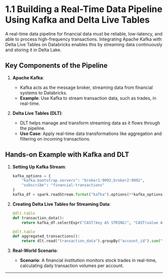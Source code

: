 
# 1.1 Building a Real-Time Data Pipeline Using Kafka and Delta Live Tables

A real-time data pipeline for financial data must be reliable, low-latency, and able to process high-frequency transactions. Integrating Apache Kafka with Delta Live Tables on Databricks enables this by streaming data continuously and storing it in Delta Lake.

## Key Components of the Pipeline
1. **Apache Kafka**:
   - Kafka acts as the message broker, streaming data from financial systems to Databricks.
   - **Example**: Use Kafka to stream transaction data, such as trades, in real-time.

2. **Delta Live Tables (DLT)**:
   - DLT helps manage and transform streaming data as it flows through the pipeline.
   - **Use Case**: Apply real-time data transformations like aggregation and filtering on incoming transactions.

## Hands-on Example with Kafka and DLT
1. **Setting Up Kafka Stream**:
   ```python
   kafka_options = {
       "kafka.bootstrap.servers": "broker1:9092,broker2:9092",
       "subscribe": "financial-transactions"
   }
   kafka_df = spark.readStream.format("kafka").options(**kafka_options).load()
   ```

2. **Creating Delta Live Tables for Streaming Data**:
   ```python
   @dlt.table
   def transaction_data():
       return kafka_df.selectExpr("CAST(key AS STRING)", "CAST(value AS STRING)")

   @dlt.table
   def aggregated_transactions():
       return dlt.read("transaction_data").groupBy("account_id").sum("amount")
   ```

3. **Real-World Scenario**:
   - **Scenario**: A financial institution monitors stock trades in real-time, calculating daily transaction volumes per account.

---

